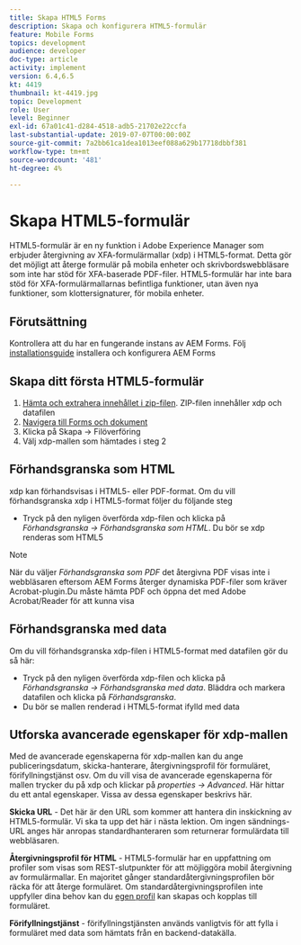 ```yaml
---
title: Skapa HTML5 Forms
description: Skapa och konfigurera HTML5-formulär
feature: Mobile Forms
topics: development
audience: developer
doc-type: article
activity: implement
version: 6.4,6.5
kt: 4419
thumbnail: kt-4419.jpg
topic: Development
role: User
level: Beginner
exl-id: 67a01c41-d284-4518-adb5-21702e22ccfa
last-substantial-update: 2019-07-07T00:00:00Z
source-git-commit: 7a2bb61ca1dea1013eef088a629b17718dbbf381
workflow-type: tm+mt
source-wordcount: '481'
ht-degree: 4%

---
```


# Skapa HTML5-formulär

HTML5-formulär är en ny funktion i Adobe Experience Manager som erbjuder återgivning av XFA-formulärmallar (xdp) i HTML5-format. Detta gör det möjligt att återge formulär på mobila enheter och skrivbordswebbläsare som inte har stöd för XFA-baserade PDF-filer. HTML5-formulär har inte bara stöd för XFA-formulärmallarnas befintliga funktioner, utan även nya funktioner, som klottersignaturer, för mobila enheter.

## Förutsättning

Kontrollera att du har en fungerande instans av AEM Forms. Följ [installationsguide](https://experienceleague.adobe.com/docs/experience-manager-65/forms/install-aem-forms/osgi-installation/installing-configuring-aem-forms-osgi.html) installera och konfigurera AEM Forms

## Skapa ditt första HTML5-formulär

1. [Hämta och extrahera innehållet i zip-filen](assets/assets.zip). ZIP-filen innehåller xdp och datafilen
2. [Navigera till Forms och dokument](http://localhost:4502/aem/forms.html/content/dam/formsanddocuments)
3. Klicka på Skapa -> Filöverföring
4. Välj xdp-mallen som hämtades i steg 2

## Förhandsgranska som HTML

xdp kan förhandsvisas i HTML5- eller PDF-format. Om du vill förhandsgranska xdp i HTML5-format följer du följande steg

* Tryck på den nyligen överförda xdp-filen och klicka på _Förhandsgranska -> Förhandsgranska som HTML_. Du bör se xdp renderas som HTML5

>[!NOTE]
>När du väljer _Förhandsgranska som PDF_ det återgivna PDF visas inte i webbläsaren eftersom AEM Forms återger dynamiska PDF-filer som kräver Acrobat-plugin.Du måste hämta PDF och öppna det med Adobe Acrobat/Reader för att kunna visa


## Förhandsgranska med data

Om du vill förhandsgranska xdp-filen i HTML5-format med datafilen gör du så här:

* Tryck på den nyligen överförda xdp-filen och klicka på _Förhandsgranska -> Förhandsgranska med data_. Bläddra och markera datafilen och klicka på _Förhandsgranska_.
* Du bör se mallen renderad i HTML5-format ifylld med data

## Utforska avancerade egenskaper för xdp-mallen

Med de avancerade egenskaperna för xdp-mallen kan du ange publiceringsdatum, skicka-hanterare, återgivningsprofil för formuläret, förifyllningstjänst osv. Om du vill visa de avancerade egenskaperna för mallen trycker du på xdp och klickar på _properties -> Advanced_. Här hittar du ett antal egenskaper. Vissa av dessa egenskaper beskrivs här.

**Skicka URL** - Det här är den URL som kommer att hantera din inskickning av HTML5-formulär. Vi ska ta upp det här i nästa lektion. Om ingen sändnings-URL anges här anropas standardhanteraren som returnerar formulärdata till webbläsaren.

**Återgivningsprofil för HTML** - HTML5-formulär har en uppfattning om profiler som visas som REST-slutpunkter för att möjliggöra mobil återgivning av formulärmallar. En majoritet gånger standardåtergivningsprofilen bör räcka för att återge formuläret. Om standardåtergivningsprofilen inte uppfyller dina behov kan du [egen profil](https://experienceleague.adobe.com/docs/experience-manager-64/forms/html5-forms/custom-profile.html) kan skapas och kopplas till formuläret.

**Förifyllningstjänst** - förifyllningstjänsten används vanligtvis för att fylla i formuläret med data som hämtats från en backend-datakälla.
